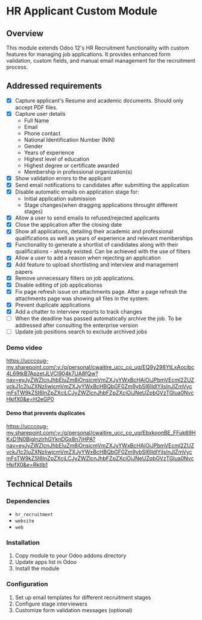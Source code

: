 # HR Applicant Custom Module

## Overview
This module extends Odoo 12's HR Recruitment functionality with custom features for managing job applications. It provides enhanced form validation, custom fields, and manual email management for the recruitment process.

## Addressed requirements
- [X] Capture applicant's Resume and academic documents. Should only accept PDF files.
- [X] Capture user details
    - Full Name
    - Email
    - Phone contact
    - National Identification Number (NIN)
    - Gender
    - Years of experience
    - Highest level of education
    - Highest degree or certificate awarded
    - Membership in professional organization(s)
- [X] Show validation errors to the applicant
- [X] Send email notifications to candidates after submitting the application
- [X] Disable automatic emails on application stage for:
    - Initial application submission
    - Stage changes(when dragging applications throught different stages)
- [X] Allow a user to send emails to refused/rejected applicants
- [X] Close the application after the closing date
- [X] Show all applications, detailing their academic and professional qualifications as well as years of experience and relevant memberships
- [X] Functionality to generate a shortlist of candidates along with their qualifications - already existed. Can be achieved with the use of filters
- [X] Allow a user to add a reason when rejecting an application
- [X] Add feature to upload shortlisting and interview and management papers
- [X] Remove unnecessary filters on job applications.
- [X] Disable editing of job applicationss
- [X] Fix page refresh issue on attachments page. After a page refresh the attachments page was showing all files in the system.
- [X] Prevent duplicate applications
- [X] Add a chatter to interview reports to track changes
- [ ] When the deadline has passed automatically archive the job. To be addressed after consulting the enterprise version
- [ ] Update job positions search to exclude archived jobs

### Demo video

https://ucccoug-my.sharepoint.com/:v:/g/personal/cwaitire_ucc_co_ug/EQ9y298YtLxAocibc4L69tkB7ApzetJLVCl904k7UA8fQw?nav=eyJyZWZlcnJhbEluZm8iOnsicmVmZXJyYWxBcHAiOiJPbmVEcml2ZUZvckJ1c2luZXNzIiwicmVmZXJyYWxBcHBQbGF0Zm9ybSI6IldlYiIsInJlZmVycmFsTW9kZSI6InZpZXciLCJyZWZlcnJhbFZpZXciOiJNeUZpbGVzTGlua0NvcHkifX0&e=H2eGP0

#### Demo that prevents duplicates
https://ucccoug-my.sharepoint.com/:v:/g/personal/cwaitire_ucc_co_ug/EbxkoonBE_FFuk69HKxD1N0BjglnzlrhGYknDGx8n7jHPA?nav=eyJyZWZlcnJhbEluZm8iOnsicmVmZXJyYWxBcHAiOiJPbmVEcml2ZUZvckJ1c2luZXNzIiwicmVmZXJyYWxBcHBQbGF0Zm9ybSI6IldlYiIsInJlZmVycmFsTW9kZSI6InZpZXciLCJyZWZlcnJhbFZpZXciOiJNeUZpbGVzTGlua0NvcHkifX0&e=Rktlb1

## Technical Details

### Dependencies
- `hr_recruitment`
- `website`
- `web`

### Installation
1. Copy module to your Odoo addons directory
2. Update apps list in Odoo
3. Install the module

### Configuration
1. Set up email templates for different recruitment stages
2. Configure stage interviewers
3. Customize form validation messages (optional)
